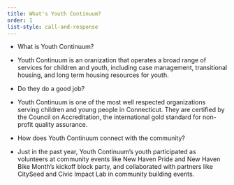 ```yaml
---
title: What's Youth Continuum?
order: 1
list-style: call-and-response
---
```


* What is Youth Continuum?
- Youth Continuum is an oranization that operates a broad range of services for children and youth, including case management, transitional housing, and long term housing resources for youth.
* Do they do a good job?
- Youth Continuum is one of the most well respected organizations serving children and young people in Connecticut. They are certified by the Council on Accreditation, the international gold standard for non-profit quality assurance.
* How does Youth Continuum connect with the community?
- Just in the past year, Youth Continuum’s youth participated as volunteers at community events like New Haven Pride and New Haven Bike Month’s kickoff block party, and collaborated with partners like CitySeed and Civic Impact Lab in community building events.
